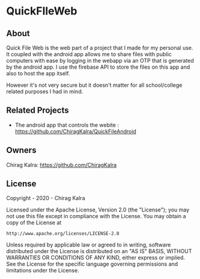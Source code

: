 # QuickFIleWeb

## About
Quick File Web is the web part of a project that I made for my personal use. It coupled with the android app allows me to share files with public computers with ease by logging in the webapp via an OTP that is generated by the android app. I use the firebase API to store the files on this app and also to host the app itself.

However it's not very secure but it doesn't matter for all school/college related purposes I had in mind.

## Related Projects
* The android app that controls the webite : https://github.com/ChiragKalra/QuickFileAndroid

## Owners
Chirag Kalra: https://github.com/ChiragKalra

## License
Copyright - 2020 - Chirag Kalra

Licensed under the Apache License, Version 2.0 (the "License");
you may not use this file except in compliance with the License.
You may obtain a copy of the License at

    http://www.apache.org/licenses/LICENSE-2.0

Unless required by applicable law or agreed to in writing, software
distributed under the License is distributed on an "AS IS" BASIS,
WITHOUT WARRANTIES OR CONDITIONS OF ANY KIND, either express or implied.
See the License for the specific language governing permissions and
limitations under the License.
